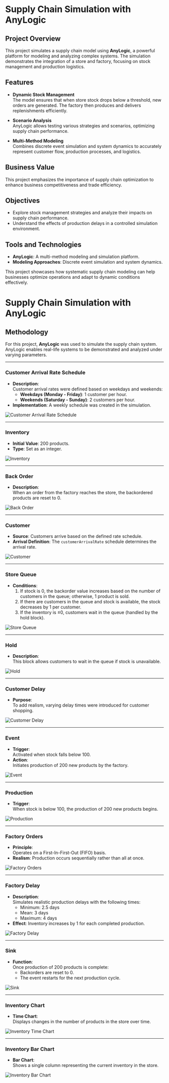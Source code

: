# Supply Chain Simulation with AnyLogic

## Project Overview

This project simulates a supply chain model using **AnyLogic**, a powerful platform for modeling and analyzing complex systems. The simulation demonstrates the integration of a store and factory, focusing on stock management and production logistics.

## Features

- **Dynamic Stock Management**  
  The model ensures that when store stock drops below a threshold, new orders are generated. The factory then produces and delivers replenishments efficiently.

- **Scenario Analysis**  
  AnyLogic allows testing various strategies and scenarios, optimizing supply chain performance.

- **Multi-Method Modeling**  
  Combines discrete event simulation and system dynamics to accurately represent customer flow, production processes, and logistics.

## Business Value

This project emphasizes the importance of supply chain optimization to enhance business competitiveness and trade efficiency.

## Objectives

- Explore stock management strategies and analyze their impacts on supply chain performance.
- Understand the effects of production delays in a controlled simulation environment.

## Tools and Technologies

- **AnyLogic**: A multi-method modeling and simulation platform.
- **Modeling Approaches**: Discrete event simulation and system dynamics.

This project showcases how systematic supply chain modeling can help businesses optimize operations and adapt to dynamic conditions effectively.

# Supply Chain Simulation with AnyLogic

## Methodology

For this project, **AnyLogic** was used to simulate the supply chain system. AnyLogic enables real-life systems to be demonstrated and analyzed under varying parameters.

---

### Customer Arrival Rate Schedule
- **Description**:  
  Customer arrival rates were defined based on weekdays and weekends:
  - **Weekdays (Monday - Friday)**: 1 customer per hour.
  - **Weekends (Saturday - Sunday)**: 2 customers per hour.
- **Implementation**: A weekly schedule was created in the simulation.
  
![Customer Arrival Rate Schedule](path_to_customer_arrival_rate_image)

---

### Inventory
- **Initial Value**: 200 products.  
- **Type**: Set as an integer.  

![Inventory](path_to_inventory_image)

---

### Back Order
- **Description**:  
  When an order from the factory reaches the store, the backordered products are reset to 0.

![Back Order](path_to_back_order_image)

---

### Customer
- **Source**: Customers arrive based on the defined rate schedule.  
- **Arrival Definition**: The `customerArrivalRate` schedule determines the arrival rate.

![Customer](path_to_customer_image)

---

### Store Queue
- **Conditions**:  
  1. If stock is 0, the backorder value increases based on the number of customers in the queue; otherwise, 1 product is sold.  
  2. If there are customers in the queue and stock is available, the stock decreases by 1 per customer.  
  3. If the inventory is ≤0, customers wait in the queue (handled by the hold block).  

![Store Queue](path_to_store_queue_image)

---

### Hold
- **Description**:  
  This block allows customers to wait in the queue if stock is unavailable.

![Hold](path_to_hold_image)

---

### Customer Delay
- **Purpose**:  
  To add realism, varying delay times were introduced for customer shopping.

![Customer Delay](path_to_customer_delay_image)

---

### Event
- **Trigger**:  
  Activated when stock falls below 100.  
- **Action**:  
  Initiates production of 200 new products by the factory.

![Event](path_to_event_image)

---

### Production
- **Trigger**:  
  When stock is below 100, the production of 200 new products begins.

![Production](path_to_production_image)

---

### Factory Orders
- **Principle**:  
  Operates on a First-In-First-Out (FIFO) basis.  
- **Realism**: Production occurs sequentially rather than all at once.

![Factory Orders](path_to_factory_orders_image)

---

### Factory Delay
- **Description**:  
  Simulates realistic production delays with the following times:
  - Minimum: 2.5 days  
  - Mean: 3 days  
  - Maximum: 4 days  
- **Effect**: Inventory increases by 1 for each completed production.

![Factory Delay](path_to_factory_delay_image)

---

### Sink
- **Function**:  
  Once production of 200 products is complete:
  - Backorders are reset to 0.  
  - The event restarts for the next production cycle.

![Sink](path_to_sink_image)

---

### Inventory Chart
- **Time Chart**:  
  Displays changes in the number of products in the store over time.

![Inventory Time Chart](path_to_inventory_time_chart_image)

---

### Inventory Bar Chart
- **Bar Chart**:  
  Shows a single column representing the current inventory in the store.

![Inventory Bar Chart](path_to_inventory_bar_chart_image)
